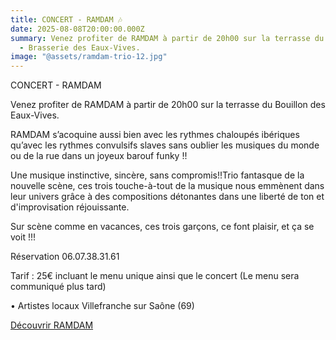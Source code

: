 ```yaml
---
title: CONCERT - RAMDAM 🎶
date: 2025-08-08T20:00:00.000Z
summary: Venez profiter de RAMDAM à partir de 20h00 sur la terrasse du Bouillon
  - Brasserie des Eaux-Vives.
image: "@assets/ramdam-trio-12.jpg"
---
```

CONCERT - RAMDAM

Venez profiter de RAMDAM à partir de 20h00 sur la terrasse du Bouillon des Eaux-Vives.

RAMDAM s’acoquine aussi bien avec les rythmes chaloupés ibériques qu’avec les rythmes convulsifs slaves sans oublier les musiques du monde ou de la rue dans un joyeux barouf funky !!

Une musique instinctive, sincère, sans compromis!!Trio fantasque de la nouvelle scène, ces trois touche-à-tout de la musique nous emmènent dans leur univers grâce à des compositions détonantes dans une liberté de ton et d'improvisation réjouissante.

Sur scène comme en vacances, ces trois garçons, ce font plaisir, et ça se voit !!!

Réservation 06.07.38.31.61

Tarif : 25€ incluant le menu unique ainsi que le concert (Le menu sera communiqué plus tard)

• Artistes locaux Villefranche sur Saône (69)

[Découvrir RAMDAM
](https://www.facebook.com/profile.php?id=61554059644833)
[](https://www.youtube.com/watch?v=g3Le50YDMw0&t=7s)
